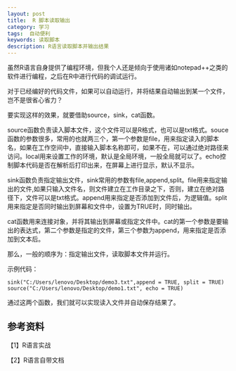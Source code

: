 ```yaml
---
layout: post
title:  R 脚本读取输出
category: 学习
tags:  自动便利        
keywords: 读取脚本
description: R语言读取脚本并输出结果
---
```


虽然R语言自身提供了编程环境，但我个人还是倾向于使用诸如notepad++之类的软件进行编程，之后在R中进行代码的调试运行。

对于已经编好的代码文件，如果可以自动运行，并将结果自动输出到某一个文件，岂不是很省心省力？

要实现这样的效果，就要借助source，sink，cat函数。

source函数负责读入脚本文件，这个文件可以是R格式，也可以是txt格式。souce函数的参数很多，常用的也就两三个，第一个参数是file，用来指定读入的脚本名，如果在工作空间中，直接输入脚本名称即可，如果不在，可以通过绝对路径来访问。local用来设置工作的环境，默认是全局环境，一般全局就可以了。echo控制脚本代码是否在解析后打印出来，在屏幕上进行显示，默认不显示。

sink函数负责指定输出文件，sink常用的参数有file,append,split。file用来指定输出的文件,如果只输入文件名，则文件建立在工作目录之下，否则，建立在绝对路径下，文件可以是txt格式。append用来指定是否添加到文件后，为逻辑值。split用来指定是否同时输出到屏幕和文件中，设置为TRUE时，同时输出。

cat函数用来连接对象，并将其输出到屏幕或指定文件中。cat的第一个参数是要输出的表达式，第二个参数是指定的文件，第三个参数为append，用来指定是否添加到文本后。

那么，一般的顺序为：指定输出文件，读取脚本文件并运行。

示例代码：

    sink("C:/Users/lenovo/Desktop/demo3.txt",append = TRUE, split = TRUE)
    source("C:/Users/lenovo/Desktop/demo1.txt", echo = TRUE)

通过这两个函数，我们就可以实现读入文件并自动保存结果了。

## 参考资料

【1】R语言实战

【2】R语言自带文档